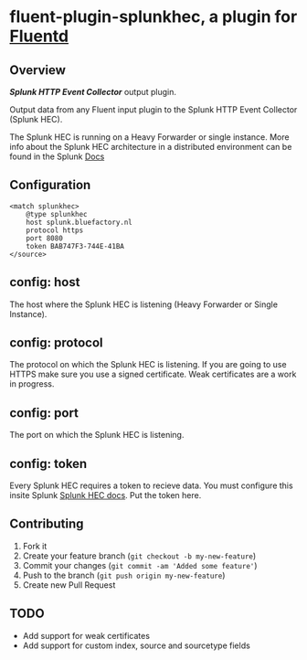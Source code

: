# fluent-plugin-splunkhec, a plugin for [Fluentd](http://fluentd.org)

## Overview

***Splunk HTTP Event Collector*** output plugin.

Output data from any Fluent input plugin to the Splunk HTTP Event Collector (Splunk HEC).

The Splunk HEC is running on a Heavy Forwarder or single instance. More info about the Splunk HEC architecture in a distributed environment can be found in the Splunk [Docs](http://dev.splunk.com/view/event-collector/SP-CAAAE73)

## Configuration

```config
<match splunkhec>
    @type splunkhec
    host splunk.bluefactory.nl
    protocol https
    port 8080
    token BAB747F3-744E-41BA
</source>
```

## config: host

The host where the Splunk HEC is listening (Heavy Forwarder or Single Instance).

## config: protocol

The protocol on which the Splunk HEC is listening. If you are going to use HTTPS make sure you use a signed certificate. Weak certificates are a work in progress.

## config: port

The port on which the Splunk HEC is listening.

## config: token

Every Splunk HEC requires a token to recieve data. You must configure this insite Splunk [Splunk HEC docs](http://docs.splunk.com/Documentation/Splunk/latest/Data/UsetheHTTPEventCollector).
Put the token here.

## Contributing

1. Fork it
2. Create your feature branch (`git checkout -b my-new-feature`)
3. Commit your changes (`git commit -am 'Added some feature'`)
4. Push to the branch (`git push origin my-new-feature`)
5. Create new Pull Request

## TODO

* Add support for weak certificates
* Add support for custom index, source and sourcetype fields 

